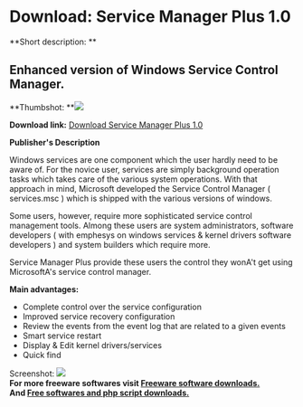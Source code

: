 # Download: Service Manager Plus 1.0

**Short description: **

## Enhanced version of Windows Service Control Manager.

  
**Thumbshot: **![](http://www.freewarefiles.com/screenshot/servmanplus_md.jpg)   
  
**Download link:** [Download Service Manager Plus 1.0](http://freesoftwares.boysofts.com/Service-Manager-Plus_program_50802.html)  
  

**Publisher's Description**  
  

Windows services are one component which the user hardly need to be aware of.
For the novice user, services are simply background operation tasks which
takes care of the various system operations. With that approach in mind,
Microsoft developed the Service Control Manager ( services.msc ) which is
shipped with the various versions of windows.

Some users, however, require more sophisticated service control management
tools. Almong these users are system administrators, software developers (
with emphesys on windows services & kernel drivers software developers ) and
system builders which require more.

Service Manager Plus provide these users the control they wonA't get using
MicrosoftA's service control manager.

**Main advantages:**

  * Complete control over the service configuration 
  * Improved service recovery configuration 
  * Review the events from the event log that are related to a given events 
  * Smart service restart 
  * Display & Edit kernel drivers/services 
  * Quick find 

  
  
Screenshot: ![](http://www.freewarefiles.com/screenshot/servmanplus.jpg)  
**For more freeware softwares visit [Freeware software downloads.](http://freesoftwares.boysofts.com/)**   
**And [Free softwares and php script downloads.](http://www.boysofts.com/)**

